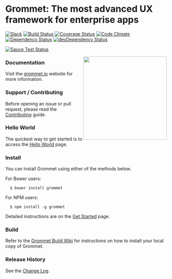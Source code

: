 # Grommet: The most advanced UX framework for enterprise apps

[![Slack](http://alansouzati.github.io/artic/img/slack-badge.svg)](http://slackin.grommet.io)  [![Build Status](https://api.travis-ci.org/grommet/grommet.svg)](https://travis-ci.org/grommet/grommet)  [![Coverage Status](https://coveralls.io/repos/grommet/grommet/badge.svg)](https://coveralls.io/r/grommet/grommet) [![Code Climate](https://codeclimate.com/github/grommet/grommet/badges/gpa.svg)](https://codeclimate.com/github/grommet/grommet)  [![Dependency Status](https://david-dm.org/grommet/grommet.svg)](https://david-dm.org/grommet/grommet)  [![devDependency Status](https://david-dm.org/grommet/grommet/dev-status.svg)](https://david-dm.org/grommet/grommet#info=devDependencies)

[![Sauce Test Status](https://saucelabs.com/browser-matrix/alansouzahp.svg)](https://saucelabs.com/u/alansouzahp)

<img align="right" height="260" src="http://grommet.io/docs/img/grommet.svg">

### Documentation

Visit the [grommet.io](http://grommet.io/) website for more information.

### Support / Contributing

Before opening an issue or pull request, please read the [Contributing](https://github.com/grommet/grommet/blob/master/CONTRIBUTING.md) guide.

### Hello World

  The quickest way to get started is to access the [Hello World](http://grommet.io/docs/develop/hello-world) page.

### Install

  You can install Grommet using either of the methods below.

  For Bower users:
  ```
    $ bower install grommet
  ```

  For NPM users:
  ```
    $ npm install -g grommet
  ```

  Detailed instructions are on the [Get Started](http://grommet.io/docs/develop/get-started) page.

### Build

  Refer to the [Grommet Build Wiki](https://github.com/grommet/grommet/wiki/Building-Grommet) for instructions on how to install your local copy of Grommet.

### Release History

  See the [Change Log](https://github.com/grommet/grommet/wiki/Change-Log).
